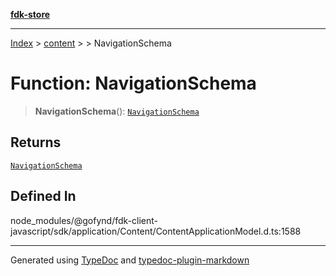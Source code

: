 [**fdk-store**](../../../README.md)
***

[Index](../../../API.md) > [content](../../README.md) > [<internal>](../README.md) > NavigationSchema

# Function: NavigationSchema

> **NavigationSchema**(): [`NavigationSchema`](../type-aliases/type-alias.NavigationSchema.md)

## Returns

[`NavigationSchema`](../type-aliases/type-alias.NavigationSchema.md)

## Defined In

node\_modules/@gofynd/fdk-client-javascript/sdk/application/Content/ContentApplicationModel.d.ts:1588

***
Generated using [TypeDoc](https://typedoc.org/) and [typedoc-plugin-markdown](https://www.npmjs.com/package/typedoc-plugin-markdown)
